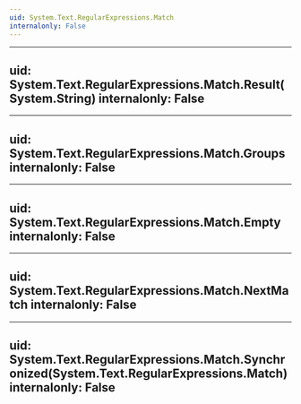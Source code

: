 ```yaml
---
uid: System.Text.RegularExpressions.Match
internalonly: False
---
```


---
uid: System.Text.RegularExpressions.Match.Result(System.String)
internalonly: False
---

---
uid: System.Text.RegularExpressions.Match.Groups
internalonly: False
---

---
uid: System.Text.RegularExpressions.Match.Empty
internalonly: False
---

---
uid: System.Text.RegularExpressions.Match.NextMatch
internalonly: False
---

---
uid: System.Text.RegularExpressions.Match.Synchronized(System.Text.RegularExpressions.Match)
internalonly: False
---
